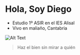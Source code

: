 # Hola, Soy Diego
* Estudio 1º ASIR en el IES Alisal
* Vivo en maliaño, Cantabria

![Alt Text](https://www.pixartprinting.it/blog/wp-content/uploads/2021/06/1_Mona_Lisa_300ppi.jpg)
> Haz el bien sin mirar a quién
